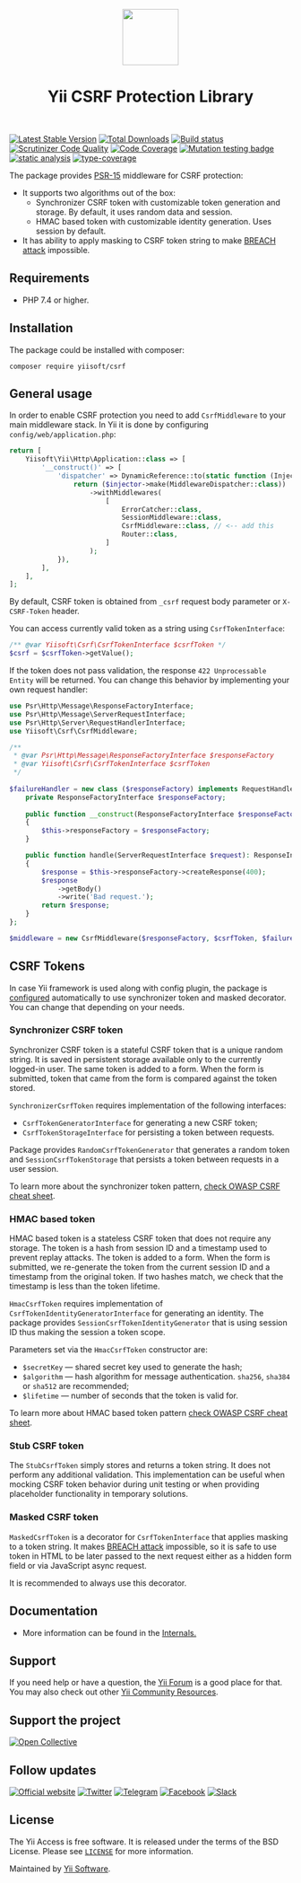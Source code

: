 <p align="center">
    <a href="https://github.com/yiisoft" target="_blank">
        <img src="https://yiisoft.github.io/docs/images/yii_logo.svg" height="100px">
    </a>
    <h1 align="center">Yii CSRF Protection Library</h1>
    <br>
</p>

[![Latest Stable Version](https://poser.pugx.org/yiisoft/csrf/v/stable.png)](https://packagist.org/packages/yiisoft/csrf)
[![Total Downloads](https://poser.pugx.org/yiisoft/csrf/downloads.png)](https://packagist.org/packages/yiisoft/csrf)
[![Build status](https://github.com/yiisoft/csrf/workflows/build/badge.svg)](https://github.com/yiisoft/csrf/actions?query=workflow%3Abuild)
[![Scrutinizer Code Quality](https://scrutinizer-ci.com/g/yiisoft/csrf/badges/quality-score.png?b=master)](https://scrutinizer-ci.com/g/yiisoft/csrf/?branch=master)
[![Code Coverage](https://scrutinizer-ci.com/g/yiisoft/csrf/badges/coverage.png?b=master)](https://scrutinizer-ci.com/g/yiisoft/csrf/?branch=master)
[![Mutation testing badge](https://img.shields.io/endpoint?style=flat&url=https%3A%2F%2Fbadge-api.stryker-mutator.io%2Fgithub.com%2Fyiisoft%2Fcsrf%2Fmaster)](https://dashboard.stryker-mutator.io/reports/github.com/yiisoft/csrf/master)
[![static analysis](https://github.com/yiisoft/csrf/workflows/static%20analysis/badge.svg)](https://github.com/yiisoft/csrf/actions?query=workflow%3A%22static+analysis%22)
[![type-coverage](https://shepherd.dev/github/yiisoft/csrf/coverage.svg)](https://shepherd.dev/github/yiisoft/csrf)

The package provides [PSR-15](https://www.php-fig.org/psr/psr-15/) middleware for CSRF protection:

- It supports two algorithms out of the box:
  - Synchronizer CSRF token with customizable token generation and storage. By default, it uses random data and
      session.
  - HMAC based token with customizable identity generation. Uses session by default.
- It has ability to apply masking to CSRF token string to make [BREACH attack](https://breachattack.com/) impossible.

## Requirements

- PHP 7.4 or higher.

## Installation

The package could be installed with composer:

```shell
composer require yiisoft/csrf
```

## General usage

In order to enable CSRF protection you need to add `CsrfMiddleware` to your main middleware stack.
In Yii it is done by configuring `config/web/application.php`:

```php
return [
    Yiisoft\Yii\Http\Application::class => [
        '__construct()' => [
            'dispatcher' => DynamicReference::to(static function (Injector $injector) {
                return ($injector->make(MiddlewareDispatcher::class))
                    ->withMiddlewares(
                        [
                            ErrorCatcher::class,
                            SessionMiddleware::class,
                            CsrfMiddleware::class, // <-- add this
                            Router::class,
                        ]
                    );
            }),
        ],
    ],
];
```

By default, CSRF token is obtained from `_csrf` request body parameter or `X-CSRF-Token` header.

You can access currently valid token as a string using `CsrfTokenInterface`:

```php
/** @var Yiisoft\Csrf\CsrfTokenInterface $csrfToken */
$csrf = $csrfToken->getValue();
```

If the token does not pass validation, the response `422 Unprocessable Entity` will be returned.
You can change this behavior by implementing your own request handler:

```php
use Psr\Http\Message\ResponseFactoryInterface;
use Psr\Http\Message\ServerRequestInterface;
use Psr\Http\Server\RequestHandlerInterface;
use Yiisoft\Csrf\CsrfMiddleware;

/**
 * @var Psr\Http\Message\ResponseFactoryInterface $responseFactory
 * @var Yiisoft\Csrf\CsrfTokenInterface $csrfToken
 */
 
$failureHandler = new class ($responseFactory) implements RequestHandlerInterface {
    private ResponseFactoryInterface $responseFactory;
    
    public function __construct(ResponseFactoryInterface $responseFactory)
    {
        $this->responseFactory = $responseFactory;
    }

    public function handle(ServerRequestInterface $request): ResponseInterface
    {
        $response = $this->responseFactory->createResponse(400);
        $response
            ->getBody()
            ->write('Bad request.');
        return $response;
    }
};

$middleware = new CsrfMiddleware($responseFactory, $csrfToken, $failureHandler);
```

## CSRF Tokens

In case Yii framework is used along with config plugin, the package is [configured](./config/web.php)
automatically to use synchronizer token and masked decorator. You can change that depending on your needs.

### Synchronizer CSRF token

Synchronizer CSRF token is a stateful CSRF token that is a unique random string. It is saved in persistent storage
available only to the currently logged-in user. The same token is added to a form. When the form is submitted,
token that came from the form is compared against the token stored.

`SynchronizerCsrfToken` requires implementation of the following interfaces:

- `CsrfTokenGeneratorInterface` for generating a new CSRF token;
- `CsrfTokenStorageInterface` for persisting a token between requests.

Package provides `RandomCsrfTokenGenerator` that generates a random token and
`SessionCsrfTokenStorage` that persists a token between requests in a user session.

To learn more about the synchronizer token pattern,
[check OWASP CSRF cheat sheet](https://cheatsheetseries.owasp.org/cheatsheets/Cross-Site_Request_Forgery_Prevention_Cheat_Sheet.html#synchronizer-token-pattern).

### HMAC based token

HMAC based token is a stateless CSRF token that does not require any storage. The token is a hash from session ID and
a timestamp used to prevent replay attacks. The token is added to a form. When the form is submitted, we re-generate
the token from the current session ID and a timestamp from the original token. If two hashes match, we check that the
timestamp is less than the token lifetime.

`HmacCsrfToken` requires implementation of `CsrfTokenIdentityGeneratorInterface` for generating an identity.
The package provides `SessionCsrfTokenIdentityGenerator` that is using session ID thus making the session a token scope.

Parameters set via the `HmacCsrfToken` constructor are:

- `$secretKey` — shared secret key used to generate the hash;
- `$algorithm` — hash algorithm for message authentication. `sha256`, `sha384` or `sha512` are recommended;
- `$lifetime` — number of seconds that the token is valid for.

To learn more about HMAC based token pattern
[check OWASP CSRF cheat sheet](https://cheatsheetseries.owasp.org/cheatsheets/Cross-Site_Request_Forgery_Prevention_Cheat_Sheet.html#hmac-based-token-pattern).

### Stub CSRF token

The `StubCsrfToken` simply stores and returns a token string. It does not perform any additional validation.
This implementation can be useful when mocking CSRF token behavior during unit testing or when providing
placeholder functionality in temporary solutions.

### Masked CSRF token

`MaskedCsrfToken` is a decorator for `CsrfTokenInterface` that applies masking to a token string.
It makes [BREACH attack](https://breachattack.com/) impossible, so it is safe to use token in HTML to be later passed to
the next request either as a hidden form field or via JavaScript async request.

It is recommended to always use this decorator.

## Documentation

- More information can be found in the [Internals.](docs/internals.md)

## Support

If you need help or have a question, the [Yii Forum](https://forum.yiiframework.com/c/yii-3-0/63) is a good place for that.
You may also check out other [Yii Community Resources](https://www.yiiframework.com/community).

## Support the project

[![Open Collective](https://img.shields.io/badge/Open%20Collective-sponsor-7eadf1?logo=open%20collective&logoColor=7eadf1&labelColor=555555)](https://opencollective.com/yiisoft)

## Follow updates

[![Official website](https://img.shields.io/badge/Powered_by-Yii_Framework-green.svg?style=flat)](https://www.yiiframework.com/)
[![Twitter](https://img.shields.io/badge/twitter-follow-1DA1F2?logo=twitter&logoColor=1DA1F2&labelColor=555555?style=flat)](https://twitter.com/yiiframework)
[![Telegram](https://img.shields.io/badge/telegram-join-1DA1F2?style=flat&logo=telegram)](https://t.me/yii3en)
[![Facebook](https://img.shields.io/badge/facebook-join-1DA1F2?style=flat&logo=facebook&logoColor=ffffff)](https://www.facebook.com/groups/yiitalk)
[![Slack](https://img.shields.io/badge/slack-join-1DA1F2?style=flat&logo=slack)](https://yiiframework.com/go/slack)

## License

The Yii Access is free software. It is released under the terms of the BSD License.
Please see [`LICENSE`](./LICENSE.md) for more information.

Maintained by [Yii Software](https://www.yiiframework.com/).
